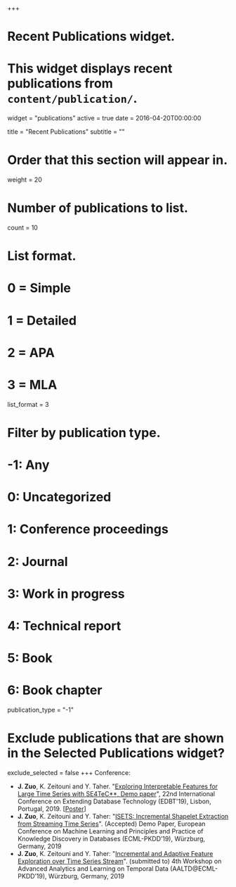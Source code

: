 +++
# Recent Publications widget.
# This widget displays recent publications from `content/publication/`.
widget = "publications"
active = true
date = 2016-04-20T00:00:00

title = "Recent Publications"
subtitle = ""

# Order that this section will appear in.
weight = 20

# Number of publications to list.
count = 10

# List format.
#   0 = Simple
#   1 = Detailed
#   2 = APA
#   3 = MLA
list_format = 3

# Filter by publication type.
# -1: Any
#  0: Uncategorized
#  1: Conference proceedings
#  2: Journal
#  3: Work in progress
#  4: Technical report
#  5: Book
#  6: Book chapter
publication_type = "-1"

# Exclude publications that are shown in the Selected Publications widget?
exclude_selected = false
+++
Conference:

- **J. Zuo**, K. Zeitouni and Y. Taher. "[Exploring Interpretable Features for Large Time Series with SE4TeC**, Demo paper](../publication/EDBT2019.pdf)", 22nd International Conference on Extending Database Technology (EDBT'19), Lisbon, Portugal, 2019. [[Poster](../publication/EDBT2019_poster.pdf)] 
- **J. Zuo**, K. Zeitouni and Y. Taher: "[ISETS: Incremental Shapelet Extraction from Streaming Time Series](../publication/ECML_PKDD2019.pdf)". (Accepted) Demo Paper, European Conference on Machine Learning and Principles and Practice of Knowledge Discovery in Databases (ECML-PKDD’19), Würzburg, Germany, 2019
- **J. Zuo**, K. Zeitouni and Y. Taher: "[Incremental and Adaptive Feature Exploration over Time Series Stream](../publication/AALTD2019.pdf)". (submitted to) 4th Workshop on Advanced Analytics and Learning on Temporal Data (AALTD@ECML-PKDD’19), Würzburg, Germany, 2019

